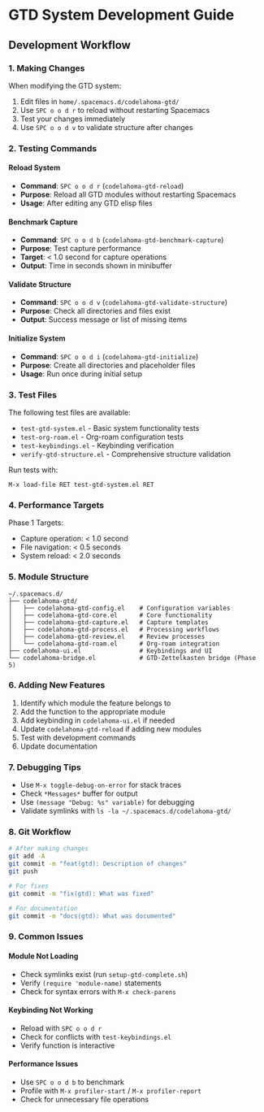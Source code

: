 # GTD System Development Guide

## Development Workflow

### 1. Making Changes
When modifying the GTD system:

1. Edit files in `home/.spacemacs.d/codelahoma-gtd/`
2. Use `SPC o o d r` to reload without restarting Spacemacs
3. Test your changes immediately
4. Use `SPC o o d v` to validate structure after changes

### 2. Testing Commands

#### Reload System
- **Command**: `SPC o o d r` (`codelahoma-gtd-reload`)
- **Purpose**: Reload all GTD modules without restarting Spacemacs
- **Usage**: After editing any GTD elisp files

#### Benchmark Capture
- **Command**: `SPC o o d b` (`codelahoma-gtd-benchmark-capture`)
- **Purpose**: Test capture performance
- **Target**: < 1.0 second for capture operations
- **Output**: Time in seconds shown in minibuffer

#### Validate Structure
- **Command**: `SPC o o d v` (`codelahoma-gtd-validate-structure`)
- **Purpose**: Check all directories and files exist
- **Output**: Success message or list of missing items

#### Initialize System
- **Command**: `SPC o o d i` (`codelahoma-gtd-initialize`)
- **Purpose**: Create all directories and placeholder files
- **Usage**: Run once during initial setup

### 3. Test Files

The following test files are available:
- `test-gtd-system.el` - Basic system functionality tests
- `test-org-roam.el` - Org-roam configuration tests
- `test-keybindings.el` - Keybinding verification
- `verify-gtd-structure.el` - Comprehensive structure validation

Run tests with:
```elisp
M-x load-file RET test-gtd-system.el RET
```

### 4. Performance Targets

Phase 1 Targets:
- Capture operation: < 1.0 second
- File navigation: < 0.5 seconds
- System reload: < 2.0 seconds

### 5. Module Structure

```
~/.spacemacs.d/
├── codelahoma-gtd/
│   ├── codelahoma-gtd-config.el    # Configuration variables
│   ├── codelahoma-gtd-core.el      # Core functionality
│   ├── codelahoma-gtd-capture.el   # Capture templates
│   ├── codelahoma-gtd-process.el   # Processing workflows
│   ├── codelahoma-gtd-review.el    # Review processes
│   └── codelahoma-gtd-roam.el      # Org-roam integration
├── codelahoma-ui.el                # Keybindings and UI
└── codelahoma-bridge.el            # GTD-Zettelkasten bridge (Phase 5)
```

### 6. Adding New Features

1. Identify which module the feature belongs to
2. Add the function to the appropriate module
3. Add keybinding in `codelahoma-ui.el` if needed
4. Update `codelahoma-gtd-reload` if adding new modules
5. Test with development commands
6. Update documentation

### 7. Debugging Tips

- Use `M-x toggle-debug-on-error` for stack traces
- Check `*Messages*` buffer for output
- Use `(message "Debug: %s" variable)` for debugging
- Validate symlinks with `ls -la ~/.spacemacs.d/codelahoma-gtd/`

### 8. Git Workflow

```bash
# After making changes
git add -A
git commit -m "feat(gtd): Description of changes"
git push

# For fixes
git commit -m "fix(gtd): What was fixed"

# For documentation
git commit -m "docs(gtd): What was documented"
```

### 9. Common Issues

#### Module Not Loading
- Check symlinks exist (run `setup-gtd-complete.sh`)
- Verify `(require 'module-name)` statements
- Check for syntax errors with `M-x check-parens`

#### Keybinding Not Working
- Reload with `SPC o o d r`
- Check for conflicts with `test-keybindings.el`
- Verify function is interactive

#### Performance Issues
- Use `SPC o o d b` to benchmark
- Profile with `M-x profiler-start` / `M-x profiler-report`
- Check for unnecessary file operations